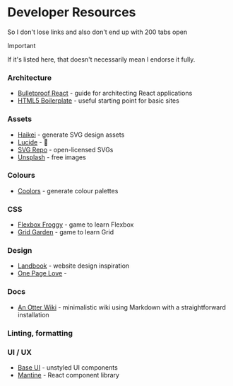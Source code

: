 # Developer Resources

So I don't lose links and also don't end up with 200 tabs open

> [!IMPORTANT]
> If it's listed here, that doesn't necessarily mean I endorse it fully.

### Architecture
- [Bulletproof React](https://github.com/alan2207/bulletproof-react) - guide for architecting React applications
- [HTML5 Boilerplate](https://github.com/h5bp/html5-boilerplate) - useful starting point for basic sites

### Assets
- [Haikei](https://haikei.app/) - generate SVG design assets
- [Lucide](https://lucide.dev/) - 🐐
- [SVG Repo](https://www.svgrepo.com/) - open-licensed SVGs
- [Unsplash](https://unsplash.com/) - free images

### Colours
- [Coolors](https://coolors.co/) - generate colour palettes

### CSS
- [Flexbox Froggy](https://flexboxfroggy.com/) - game to learn Flexbox
- [Grid Garden](https://cssgridgarden.com/) - game to learn Grid

### Design
- [Landbook](https://land-book.com/) - website design inspiration
- [One Page Love](https://onepagelove.com/) - 

### Docs
- [An Otter Wiki](https://github.com/redimp/otterwiki) - minimalistic wiki using Markdown with a straightforward installation

### Linting, formatting

### UI / UX
- [Base UI](https://base-ui.com/) - unstyled UI components
- [Mantine](https://mantine.dev/) - React component library
